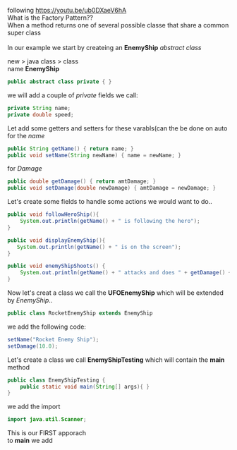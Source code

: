 following https://youtu.be/ub0DXaeV6hA<br/>
What is the Factory Pattern??<br/>
When a method returns one of several possible classe that share a common super class<br/>
<br/>
In our example we start by createing an **EnemyShip** *abstract class*<br/>

new > java class > class<br/>
name **EnemyShip**
```java
public abstract class private { }
```
we will add a couple of *private* fields we call:<br/>
```java
private String name;
private double speed;
```

Let add some getters and setters for these varabls(can the be done on auto<br/> 
for the *name* <br/>
```java
public String getName() { return name; }
public void setName(String newName) { name = newName; }
```
for *Damage*<br/>

```java
public double getDamage() { return amtDamage; }
public void setDamage(double newDamage) { amtDamage = newDamage; }
```
Let's create some fields to handle some actions we would want to do..<br/>
```java
public void followHeroShip(){
    System.out.println(getName() + " is following the hero");
}

public void displayEnemyShip(){
   System.out.println(getName() + " is on the screen");
}

public void enemyShipShoots() {
    System.out.println(getName() + " attacks and does " + getDamage() + " damage to hero");
}
```
Now let's creat a class we call the **UFOEnemyShip** which will be extended by *EnemyShip*..<br/>
```java
public class RocketEnemyShip extends EnemyShip
```
we add the following code:
```java
setName("Rocket Enemy Ship");
setDamage(10.0);
```
Let's create a class we call **EnemyShipTesting** which will contain the **main** method<br/>
```java
public class EnemyShipTesting {
    public static void main(String[] args){ }
}
```
we add the import<br/>

```java
import java.util.Scanner;
```
This is our FIRST apporach<br/>
to **main** we add<br/>
















































